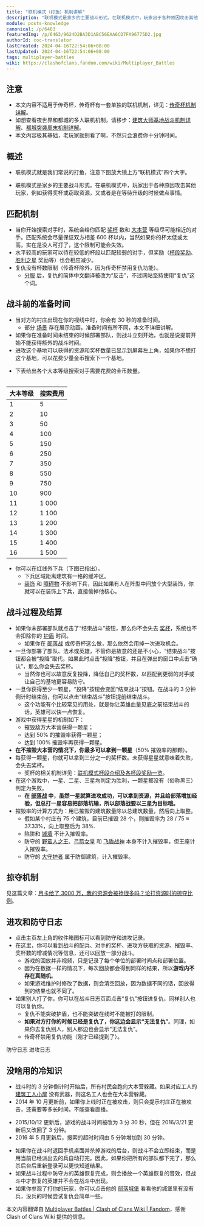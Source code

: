 ```yaml
---
title: "联机模式（打鱼）机制讲解"
description: "联机模式是家乡的主要战斗形式。在联机模式中，玩家出于各种原因攻击其他玩家，例如获得奖杯或窃取资源，又或者是在等待升级的时候做点事情。当你开始搜索对手时，系统会给你匹配奖杯数和大本营等级尽可能相近的对手。"
module: posts-knowledge
canonical: /p/6463
featuredImg: /p/6463/9624D2BA3D1ABC56EAA6CD7FA96775D2.jpg
authorId: coc-translator
lastCreated: 2024-04-16T22:54:06+08:00
lastUpdated: 2024-04-16T22:54:06+08:00
tags: multiplayer-battles
wiki: https://clashofclans.fandom.com/wiki/Multiplayer_Battles
---
```


## 注意

- 本文内容不适用于传奇杯，传奇杯有一套单独的联机机制，详见：[传奇杯机制详解](/p/783)。
- 如想查看夜世界和都城的多人联机机制，请移步：[建筑大师基地战斗机制详解](/p/6582)、[都城突袭周末机制详解](/p/6491)。
- 本文内容极其基础，老玩家就别看了啊，不然只会浪费你十分钟时间。

## 概述

- 联机模式就是我们常说的打鱼，注意下图放大镜上方“联机模式”四个大字。

<Pic src="/p/6463/9624D2BA3D1ABC56EAA6CD7FA96775D2.jpg" width="2514" height="1691" alt="联机模式界面" :lazyLoading="false" />

- 联机模式是家乡的主要战斗形式。在联机模式中，玩家出于各种原因攻击其他玩家，例如获得奖杯或窃取资源，又或者是在等待升级的时候做点事情。

## 匹配机制

- 当你开始搜索对手时，系统会给你匹配 [奖杯](/p/1010) 数和 [大本营](/upgrade/0400-Town-Hall) 等级尽可能相近的对手。匹配系统会尽量保证双方相差 600 杯以内，当然如果你的杯太低或太高，实在是没人可打了，这个限制可能会失效。
- 水平较高的玩家可以待在较低的杯段以匹配较弱的对手，但奖励（[杯段奖励](/p/1010)、[胜利之星](/p/6515) 奖励等）也会相应减少。
- 复仇没有杯数限制（传奇杯除外，因为传奇杯禁用复仇功能）。
  - [分服](/p/2754) 后，复仇的简体中文翻译被改为“反击”，不过网站坚持使用“复仇”这个词。

## 战斗前的准备时间

- 当对方的村庄出现在你的视线中时，你会有 30 秒的准备时间。
  - 部分 [场景](/p/2010) 存在展示动画，准备时间有所不同，本文不详细讲解。
- 如果你在准备时间未结束的时候部署部队，则战斗立刻开始，也就是说提前开始不能获得额外的战斗时间。
- 进攻这个基地可以获得的资源和奖杯数量已显示到屏幕左上角，如果你不想打这个基地，可以花费少量金币搜索下一个基地。

<Pic src="/p/6463/293E8669D557AA68F5494E15C5889041.jpg" width="2732" height="1712" alt="战斗前的准备时间" />

- 下表给出各个大本等级搜索对手需要花费的金币数量。

<Table maxWidth="360px">
    <table>
        <thead>
        <tr>
            <th class="cp-table-col-numeric cp-table-col-num-small">大本等级</th>
            <th class="cp-table-col-numeric">
                搜索费用 <Resource type="Gold" />
            </th>
        </tr>
        </thead>
        <tbody>
        <tr>
            <td class="cp-table-col-numeric">1</td>
            <td class="cp-table-col-numeric">5</td>
        </tr>
        <tr>
            <td class="cp-table-col-numeric">2</td>
            <td class="cp-table-col-numeric">10</td>
        </tr>
        <tr>
            <td class="cp-table-col-numeric">3</td>
            <td class="cp-table-col-numeric">50</td>
        </tr>
        <tr>
            <td class="cp-table-col-numeric">4</td>
            <td class="cp-table-col-numeric">100</td>
        </tr>
        <tr>
            <td class="cp-table-col-numeric">5</td>
            <td class="cp-table-col-numeric">150</td>
        </tr>
        <tr>
            <td class="cp-table-col-numeric">6</td>
            <td class="cp-table-col-numeric">250</td>
        </tr>
        <tr>
            <td class="cp-table-col-numeric">7</td>
            <td class="cp-table-col-numeric">350</td>
        </tr>
        <tr>
            <td class="cp-table-col-numeric">8</td>
            <td class="cp-table-col-numeric">550</td>
        </tr>
        <tr>
            <td class="cp-table-col-numeric">9</td>
            <td class="cp-table-col-numeric">750</td>
        </tr>
        <tr>
            <td class="cp-table-col-numeric">10</td>
            <td class="cp-table-col-numeric">900</td>
        </tr>
        <tr>
            <td class="cp-table-col-numeric">11</td>
            <td class="cp-table-col-numeric">1 000</td>
        </tr>
        <tr>
            <td class="cp-table-col-numeric">12</td>
            <td class="cp-table-col-numeric">1 100</td>
        </tr>
        <tr>
            <td class="cp-table-col-numeric">13</td>
            <td class="cp-table-col-numeric">1 200</td>
        </tr>
        <tr>
            <td class="cp-table-col-numeric">14</td>
            <td class="cp-table-col-numeric">1 300</td>
        </tr>
        <tr>
            <td class="cp-table-col-numeric">15</td>
            <td class="cp-table-col-numeric">1 400</td>
        </tr>
        <tr>
            <td class="cp-table-col-numeric">16</td>
            <td class="cp-table-col-numeric">1 500</td>
        </tr>
        </tbody>
    </table>
</Table>

- 你可以在红线外下兵（下图已指出）。
  - 下兵区域距离建筑有一格的缓冲区。
  - [装饰](/p/127) 和 [障碍物](/p/1451) 不影响下兵，因此如果有人在阵型中间放个大型装饰，你就可以在装饰上下兵，直接偷掉他核心。

<Pic src="/p/6463/53EA3AF45339721E84F80AA892386B47.jpg" width="2732" height="1712" alt="下兵区域的红线" />

## 战斗过程及结算

- 如果你未部署部队就点击了“结束战斗”按钮，那么你不会失去 [奖杯](/p/1010)，系统也不会扣除你的 [护盾](/p/860) 时间。
  - 如果你在 [部落战](/p/588) 或传奇杯这么做，那么依然会用掉一次进攻机会。
- 一旦你部署了部队、法术或英雄，不管你是故意的还是不小心，“结束战斗”按钮都会被“投降”取代。如果此时点击“投降”按钮，并且在弹出的窗口中点击“确认”，那么你会失去奖杯。
  - 当然你也可以故意反复投降，降低自己的奖杯数，以匹配到更弱的对手或让自己的基地更容易防守。
- 一旦你获得至少一颗星，“投降”按钮会变回“结束战斗”按钮。在战斗的 3 分钟倒计时结束前，你可以点击“结束战斗”按钮提前结束战斗。
  - 这个功能有个比较常见的用处，就是你让英雄血量见底之前结束战斗的话，英雄可以快一点恢复。
- 游戏中获得星星的机制如下：
  - 摧毁敌方大本营获得一颗星；
  - 达到 50% 的摧毁率获得一颗星；
  - 达到 100% 摧毁率再获得一颗星。
- **在不摧毁大本营的情况下，你最多可以拿到一颗星**（50% 摧毁率的那颗）。
- 每获得一颗星，你就可以拿到三分之一的奖杯数。未获得星星就意味着失败，会失去奖杯。
  - 奖杯的相关机制详见：[联机模式杯段介绍及各杯段奖励一览](/p/1010)。
- 在这个游戏中，一星、二星、三星均判定为胜利，一颗星都没有（俗称黑三）判定为失败。
  - **在 [部落战](/p/588) 中，虽然一星就算进攻成功，可以拿到资源，并且给部落增加经验，但总打一星容易把部落坑输，所以部落战要以三星为目标哦。**
- 摧毁率的计算方式为：用已摧毁的建筑数量除以总建筑数量，然后向上取整。
  - 假如某个村庄有 75 个建筑，目前已摧毁 28 个，则摧毁率为 28 / 75 ≈ 37.33%，向上取整后为 38%.
  - 陷阱和 [城墙](/upgrade/0300-Walls) 不计入摧毁率。
  - 防守的 [野蛮人之王](/upgrade/0200-Barbarian-King)、[弓箭女皇](/upgrade/0201-Archer-Queen) 和 [飞盾战神](/upgrade/0203-Royal-Champion) 本身不计入摧毁率，但王座计入摧毁率。
  - 防守的 [大守护者](/upgrade/0202-Grand-Warden) 属于防御建筑，计入摧毁率。

## 掠夺机制

见这篇文章：[月卡给了 3000 万，我的资源会被抢很多吗？论打资源时的掠夺比例](/p/639)。

## 进攻和防守日志

- 点击主页左上角的收件箱图标可以看到防守和进攻记录。
- 在这里，你可以看到战斗的配兵、对手的奖杯、进攻方获取的资源、摧毁率、奖杯数的增减情况等信息，还可以回放一部分战斗。
  - 游戏的回放并非视频，只是记录了每个单位的部署时间点和部署位置。
  - 因为在数据一样的情况下，每次回放都会得到同样的结果，所以**游戏内不存在真随机**。
  - 如果游戏维护时修改了数据，则会清空回放，因为数据不同的话，回放得到的结果也就不同了。
- 如果别人打了你，你可以在战斗日志页面点击“复仇”按钮进复仇，同样别人也可以复仇你。
  - 复仇不能突破护盾，也不能突破在线时不能被打的限制。
  - **如果对方打你的时候已经是复仇了，你这边会显示“无法复仇”**。同理，如果你去复仇别人，别人那边也会显示“无法复仇”。
  - 传奇杯禁用复仇功能（刚才已经提到了）。

<SwitchTabs contentClass="cp-raid-log">
    <SwitchTab tabId="cp-raid-log-defense" :activeTab="true">防守日志</SwitchTab>
    <SwitchTab tabId="cp-raid-log-attack">进攻日志</SwitchTab>
</SwitchTabs>

<SwitchTabGroup id="cp-raid-log-defense" class="cp-raid-log">
    <Pic src="/p/6463/MuMu12-20240416-130137.jpg" width="1600" height="900" alt="防守日志" />
</SwitchTabGroup>

<SwitchTabGroup id="cp-raid-log-attack" class="cp-raid-log">
    <Pic src="/p/6463/MuMu12-20240416-130552.jpg" width="1600" height="900" alt="进攻日志" />
</SwitchTabGroup>

## 没啥用的冷知识

- 战斗时的 3 分钟倒计时开始后，所有村民会跑向大本营躲藏。如果对应工人的 [建筑工人小屋](/upgrade/0500-Builders-Hut) 没有武器，则这名工人也会在大本营躲藏。
- 2014 年 10 月更新前，如果你上线时正在被攻击，则只会提示村庄正在被攻击，还需要等多长时间，不能查看直播。

<Pic src="/p/6463/823cc61b0ef41bd527e5ea7253da81cb38db3da0.jpg" width="960" height="640" alt="上线时被打提示（旧版）" caption="图片来源：<a href='https://tieba.baidu.com/p/3022122202' target='_blank' rel='noreferrer'>有人遇到这种情况没.....上线的时候正好被人打......（百度贴吧）</a>" />

- 2015/10/12 更新后，游戏的战斗时间被改为 3 分 30 秒，但在 2016/3/21 更新后又改回了 3 分钟。
- 2016 年 5 月更新后，搜索的超时时间由 5 分钟增加到 30 分钟。

<Pic src="/p/6463/4d95c4a20cf431ad12170f284536acaf2fdd98f9.jpg" width="2000" height="1125" alt="无法找到对手的提示" caption="图片来源：<a href='https://tieba.baidu.com/p/6062865417' target='_blank' rel='noreferrer'>[交流]这几天传奇飘云似乎有点不对劲（百度贴吧）</a>" />

- 如果你在战斗时返回手机桌面并杀掉游戏的后台，则战斗不会立即结束，而是用当前已经派出去的兵自动打完。因此，如果你把所有的部队都下完了，那么杀后台后重新登录可以更快知道结果。
- 如果战斗过程中防守方的英雄恢复完成，则会播放一个英雄恢复的音效，但战斗中才恢复的英雄并不会在战斗中出现。
- 如果你参观了打你的玩家，你可以点击他的 [部落城堡](/upgrade/0407-Clan-Castle) 看看他的城堡里有没有兵，没兵的时候尝试复仇会简单一些。

<PostCopyright>
本文内容翻译自 <a href="https://clashofclans.fandom.com/wiki/Multiplayer_Battles" target="_blank">Multiplayer Battles | Clash of Clans Wiki | Fandom</a>，感谢 Clash of Clans Wiki 提供的信息。
</PostCopyright>